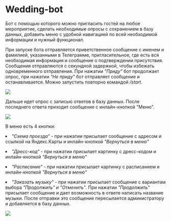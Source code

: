 <h1>Wedding-bot</h1>
<p>
  Бот с помощью которого можно пригласить гостей на любое мероприятие, сделать необходимые опросы с сохранением в базу данных, добавить меню с удобной навигацией по всей необходимой информации и нужный функционал.
</p>
<p>
  При запуске бота отправляется приветственное сообщение с именем и фамилией, указанными в Телеграмме, пригласительное, где есть вся необходимая информация и сообщение о подтверждении присутствия. Сообщения отправляются с секундной задержкой, чтобы избежать одновременного отправления. При нажатии <i>"Приду"</i> бот продолжает опрос, при нажатии <i>"Не приду"</i> бот отправляет сообщение и останавливается. Можно запустить повторно командой <i>/start</i>.
</p>
<img src = 'https://github.com/alksvx/weddingbot/assets/111380024/085c9c68-03ed-4659-8f41-e0342197c59d'></img>
<p>Дальше идет опрос с записью ответов в базу данных. После последнего ответа приходит сообщение с инлайн-кнопкой "Меню".</p> 

<img src = 'https://github.com/alksvx/weddingbot/assets/111380024/a75a42ce-2c9b-4812-9b80-89a432fb9498'></img>
<p>В меню есть 4 кнопки:</p>
<p><li><i>"Схема проезда"</i> - при нажатии присылает сообщение с адресом и ссылкой на Яндекс.Карты и инлайн-кнопкой <i>"Вернуться в меню"</i></li></p>
<p><li><i>"Дресс-код"</i> - при нажатии присылает картинку с дресс-кодом и инлайн-кнопкой <i>"Вернуться в меню"</i></li></p>
<p><li><i>"Расписание"</i> - при нажатии присылает картинку с расписанием и инлайн-кнопкой <i>"Вернуться в меню"</i></li></p>
<p><li><i>"Заказать музыку"</i> - при нажатии присылает сообщение с вариантам выбора <i>"Продолжить" и "Отменить"</i>. При нажатии <i>"Продолжить"</i> присылает сообщение и дает возможность в ответе написать название музыки. После отправки это сообщение пересылается администратору и добавляется в базу данных.</li></p>
<img src = 'https://github.com/alksvx/weddingbot/assets/111380024/d30d7125-548a-464f-be1c-ffc5b6d49a24'></img>
